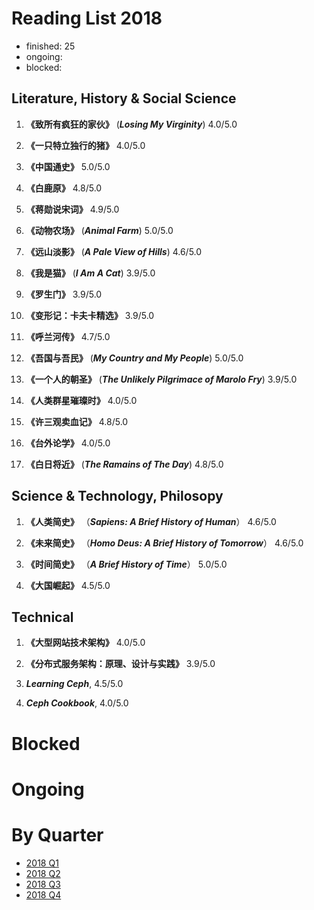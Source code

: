 Reading List 2018
========================

* finished: 25
* ongoing:
* blocked:

## Literature, History & Social Science

1. **《致所有疯狂的家伙》** (***Losing My Virginity***) 4.0/5.0

1. **《一只特立独行的猪》** 4.0/5.0

1. **《中国通史》**  5.0/5.0

1. **《白鹿原》**  4.8/5.0

1. **《蒋勋说宋词》**  4.9/5.0

1. **《动物农场》** (***Animal Farm***)  5.0/5.0

1. **《远山淡影》** (***A Pale View of Hills***) 4.6/5.0

1. **《我是猫》** (***I Am A Cat***) 3.9/5.0

1. **《罗生门》** 3.9/5.0

1. **《变形记：卡夫卡精选》** 3.9/5.0

1. **《呼兰河传》** 4.7/5.0

1. **《吾国与吾民》** (***My Country and My People***) 5.0/5.0

1. **《一个人的朝圣》** (***The Unlikely Pilgrimace of Marolo Fry***) 3.9/5.0

1. **《人类群星璀璨时》** 4.0/5.0

1. **《许三观卖血记》** 4.8/5.0

1. **《台外论学》** 4.0/5.0

1. **《白日将近》** (***The Ramains of The Day***) 4.8/5.0

## Science & Technology, Philosopy

1. **《人类简史》** （***Sapiens: A Brief History of Human***） 4.6/5.0

1. **《未来简史》** （***Homo Deus: A Brief History of Tomorrow***） 4.6/5.0

1. **《时间简史》** （***A Brief History of Time***） 5.0/5.0

1. **《大国崛起》** 4.5/5.0

## Technical

1. **《大型网站技术架构》** 4.0/5.0

1. **《分布式服务架构：原理、设计与实践》** 3.9/5.0

1. ***Learning Ceph***, 4.5/5.0

1. ***Ceph Cookbook***, 4.0/5.0

# Blocked

# Ongoing

# By Quarter
- [2018 Q1](2018_Q1.md)
- [2018 Q2](2018_Q2.md)
- [2018 Q3](2018_Q3.md)
- [2018 Q4](2018_Q4.md)
